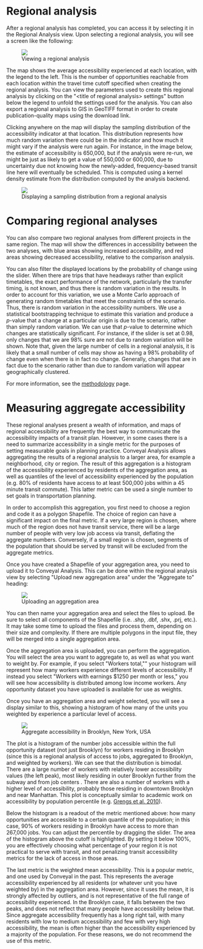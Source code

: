 # Regional analysis

After a regional analysis has completed, you can access it by selecting it in the Regional Analysis view. Upon selecting a regional analysis, you will see a screen like the following:

<figure>
  <img src="../../img/regional.png" />
  <figcaption>Viewing a regional analysis</figcaption>
</figure>

The map shows the average accessibility experienced at each location, with the legend to the left. This is the number of opportunities reachable from each location within the travel time cutoff specified when creating the regional analysis. You can view the parameters used to create this regional analysis by clicking on the "&lt;title of regional analysis&gt; settings" button below the legend to unfold the settings used for the analysis. You can also export a regional analysis to GIS in GeoTIFF format in order to create publication-quality maps using the download link.

Clicking anywhere on the map will display the sampling distribution of the accessibility indicator at that location. This distribution represents how much random variation there could be in the indicator and how much it might vary if the analysis were run again. For instance, in the image below, the estimate of accessibility is 650,000, but if the analysis were re-run, we might be just as likely to get a value of 550,000 or 600,000, due to uncertainty due not knowing how the newly-added, frequency-based transit line here will eventually be scheduled. This is computed using a kernel density estimate from the distribution computed by the analysis backend.

<figure>
  <img src="../../img/sampling-distribution.png" />
  <figcaption>Displaying a sampling distribution from a regional analysis</figcaption>
</figure>

# Comparing regional analyses

You can also compare two regional analyses from different projects in the same region. The map will show the differences in accessibility between the two analyses, with blue areas showing increased accessibility, and red areas showing decreased accessibility, relative to the comparison analysis.

You can also filter the displayed locations by the probability of change using the slider. When there are trips that have headways rather than explicit timetables, the exact performance of the network, particularly the transfer timing, is not known, and thus there is random variation in the results. In order to account for this variation, we use a Monte Carlo approach of generating random timetables that meet the constraints of the scenario. Thus, there is random variation in the accessibility numbers. We use a statistical bootstrapping technique to estimate this variation and produce a _p_-value that a change at a particular origin is due to the scenario, rather than simply random variation. We can use that _p_-value to determine which changes are statistically significant. For instance, if the slider is set at 0.98, only changes that we are 98% sure are not due to random variation will be shown. Note that, given the large number of cells in a regional analysis, it is likely that a small number of cells may show as having a 98% probability of change even when there is in fact no change. Generally, changes that are in fact due to the scenario rather than due to random variation will appear geographically clustered.

For more information, see the [methodology](/analysis/methodology) page.

# Measuring aggregate accessibility
These regional analyses present a wealth of information, and maps of regional accessibility are frequently the best way to communicate the accessibility impacts of a transit plan. However, in some cases there is a need to summarize accessibility in a single metric for the purposes of setting measurable goals in planning practice. Conveyal Analysis allows aggregating the results of a regional analysis to a larger area, for example a neighborhood, city or region. The result of this aggregation is a histogram of the accessibility experienced by residents of the aggregation area, as well as quantiles
of the level of accessibility experienced by the population (e.g. 80% of residents have access to at least 500,000 jobs within a 45 minute transit commute). This latter metric can be used a single number to set goals in transportation planning.

In order to accomplish this aggregation, you first need to choose a region and code it as a polygon Shapefile. The choice of region can have a significant impact on the final metric. If a very large region is chosen, where much of the region does not have transit service, there will be a large number of people with very low job access via transit, deflating the aggregate numbers. Conversely, if a small region is chosen, segments of the population that should be served by transit will be excluded from the aggregate metrics.

Once you have created a Shapefile of your aggregation area, you need to upload it to Conveyal Analysis.
This can be done within the regional analysis view by selecting "Upload new aggregation area" under
the "Aggregate to" heading:

<figure>
  <img src="../../img/upload-aggregation-area.png" />
  <figcaption>Uploading an aggregation area</figcaption>
</figure>

You can then name your aggregation area and select the files to upload. Be sure to select all components of the Shapefile (i.e. .shp, .dbf, .shx, .prj, etc.). It may take some time to upload the files and process them, depending on their size and complexity. If there are multiple polygons in the input file, they will be merged into a single aggregation area.

Once the aggregation area is uploaded, you can perform the aggregation. You will select the area you want to aggregate to, as well as what you want to weight by. For example, if you select "Workers total,"" your histogram will represent how many workers experience different levels of accessibility. If instead you select "Workers with earnings $1250 per month or less," you will see how accessibility is distributed among low income workers. Any opportunity dataset you have uploaded is available for use as weights.

Once you have an aggregation area and weight selected, you will see a display similar to this, showing a histogram of how many of the units you weighted by experience a particular level of access.

<figure>
  <img src="../../img/aggregate-accessibility.png" />
  <figcaption>Aggregate accessibility in Brooklyn, New York, USA</figcaption>
</figure>

The plot is a histogram of the number jobs accessible within the full opportunity dataset (not just Brooklyn) for workers residing in Brooklyn (since this is a regional analysis of access to jobs, aggregated to Brooklyn, and weighted by workers). We can see that the distribution is bimodal. There are a large number of workers with relatively lower accessibility values (the left peak),  most likely residing in outer Brooklyn further from the subway and from job centers . There are also  a number of workers with a higher level of accessibility, probably those residing in downtown Brooklyn  and near Manhattan. This plot is conceptually similar to academic work on accessibility by population percentile (e.g. [Grengs et al. 2010](http://journals.sagepub.com/doi/10.1177/0739456X10363278)).

Below the histogram is a readout of the metric mentioned above: how many opportunities are accessible to a certain quantile of the population; in this case, 90% of workers residing in Brooklyn have access to more than 267,000 jobs. You can adjust the percentile by dragging the slider. The area of the histogram above the cutoff is highlighted. By setting it below 100%, you are effectively choosing what percentage
of your region it is not practical to serve with transit, and not penalizing transit accessibility metrics for the lack of access in those areas.

The last metric is the weighted mean accessibility. This is a popular metric, and one used by Conveyal in the past. This represents the average accessibility experienced by all residents (or whatever unit you have weighted by) in the aggregation area. However, since it uses the mean, it is strongly affected  by outliers, and is not representative of the full range of accessibility experienced. In the Brooklyn case, it falls between the two peaks, and does not reflect that many people have accessibility below that. Since aggregate accessibility frequently has a long right tail, with many residents with low to medium accessibility and few with very high accessibility, the mean is often higher than the accessibility experienced by a majority of the population. For these reasons, we do not recommend the use of this metric.
